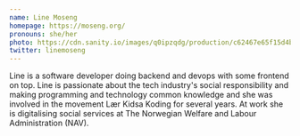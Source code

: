 ```yaml
---
name: Line Moseng
homepage: https://moseng.org/
pronouns: she/her
photo: https://cdn.sanity.io/images/q0ipzqdg/production/c62467e65f15d4bff3268599022ad6c73da4235f-2824x2580.png
twitter: linemoseng
---
```


Line is a software developer doing backend and devops with some frontend on top. Line is passionate about the tech industry's social responsibility and making programming and technology common knowledge and she was involved in the movement Lær Kidsa Koding for several years. At work she is digitalising social services at The Norwegian Welfare and Labour Administration (NAV).
